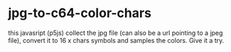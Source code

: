 # jpg-to-c64-color-chars
this javasript (p5js) collect the jpg file (can also be a url pointing to a jpeg file), convert it to 
16 x chars symbols and samples the colors.
Give it a try.
